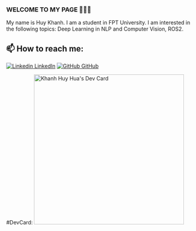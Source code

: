 ### WELCOME TO MY PAGE 👋👋👋
My name is Huy Khanh. I am a student in FPT University. I am interested in the following topics: Deep Learning in NLP and Computer Vision, ROS2.
## 📫 How to reach me: 
[![Linkedin](https://i.stack.imgur.com/gVE0j.png) LinkedIn](https://www.linkedin.com/in/hua-huy-17705a279/) [![GitHub](https://i.stack.imgur.com/tskMh.png) GitHub](https://github.com/HyUvscode)


#DevCard:
<a href="https://app.daily.dev/Khuy"><img src="https://api.daily.dev/devcards/c95f6011eb114df19aa24f1d193799a2.png?r=8jd" width="400" alt="Khanh Huy Hua's Dev Card"/></a>
<!--
**HyUvscode/HyUvscode** is a ✨ _special_ ✨ repository because its `README.md` (this file) appears on your GitHub profile.

Here are some ideas to get you started:

- 🔭 I’m currently working on ...
- 🌱 I’m currently learning ...
- 👯 I’m looking to collaborate on ...
- 🤔 I’m looking for help with ...
- 💬 Ask me about ...
- 📫 How to reach me: ...
- 😄 Pronouns: ...
- ⚡ Fun fact: ...
-->


